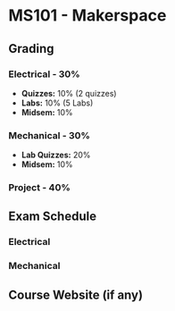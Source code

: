 # MS101 - Makerspace

## Grading

### Electrical - 30%

- **Quizzes:** 10% (2 quizzes)
- **Labs:** 10% (5 Labs)
- **Midsem:** 10%

### Mechanical - 30%

- **Lab Quizzes:** 20%
- **Midsem:** 10%

### Project -  40%

## Exam Schedule

### Electrical

### Mechanical

## Course Website (if any)
